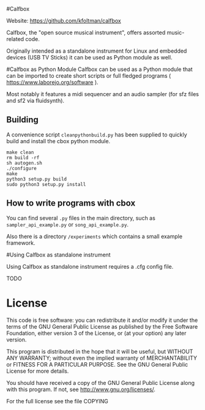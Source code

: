 #Calfbox

Website: https://github.com/kfoltman/calfbox

Calfbox, the "open source musical instrument", offers assorted music-related code.

Originally intended as a standalone instrument for Linux and embedded devices (USB TV Sticks)
it can be used as Python module as well.

#Calfbox as Python Module
Calfbox can be used as a Python module that can be imported to create short scripts or
full fledged programs ( https://www.laborejo.org/software ).

Most notably it features a midi sequencer and an audio sampler (for sfz files and sf2 via fluidsynth).

## Building

A convenience script `cleanpythonbuild.py` has been supplied to quickly build and install the cbox python module.

```
make clean
rm build -rf
sh autogen.sh
./configure
make
python3 setup.py build
sudo python3 setup.py install
```

## How to write programs with cbox
You can find several `.py` files in the main directory, such as `sampler_api_example.py` or
`song_api_example.py`.

Also there is a directory `/experiments` which contains a small example framework.


#Using Calfbox as standalone instrument

Using Calfbox as standalone instrument requires a .cfg config file.

TODO

# License

This code is free software: you can redistribute it and/or modify
it under the terms of the GNU General Public License as published by
the Free Software Foundation, either version 3 of the License, or
(at your option) any later version.

This program is distributed in the hope that it will be useful,
but WITHOUT ANY WARRANTY; without even the implied warranty of
MERCHANTABILITY or FITNESS FOR A PARTICULAR PURPOSE.  See the
GNU General Public License for more details.

You should have received a copy of the GNU General Public License
along with this program.  If not, see <http://www.gnu.org/licenses/>.

For the full license see the file COPYING
